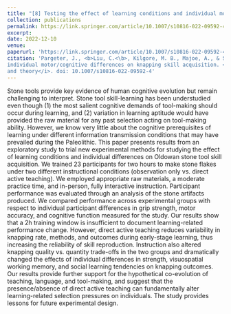 ```yaml
---
title: "[8] Testing the effect of learning conditions and individual motor/cognitive differences on knapping skill acquisition"
collection: publications
permalink: https://link.springer.com/article/10.1007/s10816-022-09592-4
excerpt: 
date: 2022-12-10
venue: 
paperurl: 'https://link.springer.com/article/10.1007/s10816-022-09592-4'
citation: 'Pargeter, J., <b>Liu, C.<\b>, Kilgore, M. B., Majoe, A., & Stout, D. Testing the effect of learning conditions and
individual motor/cognitive differences on knapping skill acquisition. <i>Journal of Archaeological Method
and theory</i>. doi: 10.1007/s10816-022-09592-4'
---
```


Stone tools provide key evidence of human cognitive evolution but remain challenging to interpret. Stone tool skill-learning has been understudied even though (1) the most salient cognitive demands of tool-making should occur during learning, and (2) variation in learning aptitude would have provided the raw material for any past selection acting on tool-making ability. However, we know very little about the cognitive prerequisites of learning under different information transmission conditions that may have prevailed during the Paleolithic. This paper presents results from an exploratory study to trial new experimental methods for studying the effect of learning conditions and individual differences on Oldowan stone tool skill acquisition. We trained 23 participants for two hours to make stone flakes under two different instructional conditions (observation only vs. direct active teaching). We employed appropriate raw materials, a moderate practice time, and in-person, fully interactive instruction. Participant performance was evaluated through an analysis of the stone artifacts produced. We compared performance across experimental groups with respect to individual participant differences in grip strength, motor accuracy, and cognitive function measured for the study. Our results show that a 2h training window is insufficient to document learning-related performance change. However, direct active teaching reduces variability in knapping rate, methods, and outcomes during early-stage learning, thus increasing the reliability of skill reproduction. Instruction also altered knapping quality vs. quantity trade-offs in the two groups and dramatically changed the effects of individual differences in strength, visuospatial working memory, and social learning tendencies on knapping outcomes. Our results provide further support for the hypothetical co-evolution of teaching, language, and tool-making, and suggest that the presence/absence of direct active teaching can fundamentally alter learning-related selection pressures on individuals. The study provides lessons for future experimental design.


